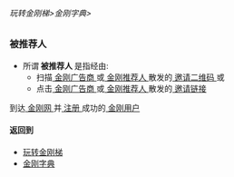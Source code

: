 ###### 玩转金刚梯>金刚字典>
### 被推荐人
- 所谓<strong> 被推荐人 </strong >是指经由:
  - 扫描[ 金刚广告商 ]()或[ 金刚推荐人 ]()散发的[ 邀请二维码 ]() 或
  - 点击[ 金刚广告商 ]()或[ 金刚推荐人 ]()散发的[ 邀请链接 ]()

到达[ 金刚网 ]()并[ 注册 ](https://github.com/a2zitpro/web/blob/master/l2_reg.md)成功的[ 金刚用户 ]()


#### 返回到
- [玩转金刚梯](https://github.com/a2zitpro/web/blob/master/LadderFree/A.md)
- [金刚字典](https://github.com/a2zitpro/web/blob/master/LadderFree/kkDictionary/KKDictionary.md)

